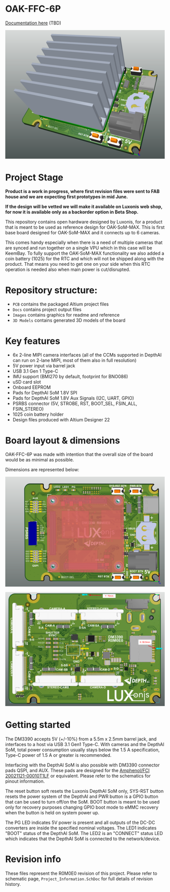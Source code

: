 # OAK-FFC-6P

[Documentation here](https://docs.luxonis.com/projects/hardware/en/latest/pages/***.html) (TBD)

![](Images/OAK-FFC-6P_side.png)

# Project Stage

**Product is a work in progress, where first revision files were sent to FAB house and we are expecting first prototypes in mid June.**

**If the design will be vetted we will make it available on Luxonis web shop, for now it is available only as a backorder option in Beta Shop.**        


This repository contains open hardware designed by Luxonis, for a product that is meant to be used as reference design for OAK-SoM-MAX. This is first base board designed for OAK-SoM-MAX and it connects up to 6 cameras.  

This comes handy especially when there is a need of multiple cameras that are synced and run together on a single VPU which in this case will be KeemBay. To fully support the OAK-SoM-MAX functionality we also added a coin battery (1025) for the RTC and which will not be shipped along with the product. That means you need to get one on your side when this RTC operation is needed also when main power is cut/disrupted.   

# Repository structure:
* `PCB` contains the packaged Altium project files
* `Docs` contains project output files
* `Images` contains graphics for readme and reference
* `3D Models` contains generated 3D models of the board
# Key features
* 6x 2-line MIPI camera interfaces (all of the CCMs supported in DepthAI can run on 2-lane MIPI, most of them also in full resolution)
* 5V power input via barrel jack
* USB 3.1 Gen 1 Type-C
* IMU support (BMI270 by default, footprint for BNO086)
* uSD card slot
* Onboard EEPROM
* Pads for DepthAI SoM 1.8V SPI
* Pads for DepthAI SoM 1.8V Aux Signals (I2C, UART, GPIO)
* PSRBS connector (5V, STROBE, RST, BOOT_SEL, FSIN_ALL, FSIN_STEREO)
* 1025 coin battery holder  
* Design files produced with Altium Designer 22

# Board layout & dimensions

OAK-FFC-6P was made with intention that the overall size of the board would be as minimal as possible. 

Dimensions are represented below:

![](Images/OAK-FFC-6P_top.png)



![](Images/OAK-FFC-6P_bottom-dim.png)





# Getting started  

The DM3390 accepts 5V (+/-10%) from a 5.5m x 2.5mm barrel jack, and interfaces to a host via USB 3.1 Gen1 Type-C. With cameras and the DepthAI SoM, total power consumption usually stays below the 1.5 A specification, Type-C power of 1.5 A or greater is recommended. 

Interfacing with the DepthAI SoM is also possible with DM3390 connector pads QSPI, and AUX. These pads are designed for the [Amphenol/FCI 20021121-00010T1LF](https://octopart.com/20021121-00010t1lf-amphenol+icc+%2F+fci-93112650?r=sp) or equivalent. Please refer to the schematics for pinout information. 

The reset button soft resets the Luxonis DepthAI SoM only, SYS-RST button resets the power system of the DepthAI and PWR button is a GPIO button that can be used to turn off/on the SoM. BOOT button is meant to be used only for recovery purposes changing GPIO boot mode to eMMC recovery when the button is held on system power up. 

The PG LED indicates 5V power is present and all outputs of the DC-DC converters are inside the specified nominal voltages. The LED1 indicates "BOOT" status of the DepthAI SoM. The LED2 is an "CONNECT" status LED which indicates that the DepthAI SoM is connected to the network/device.

# Revision info

These files represent the R0M0E0 revision of this project. Please refer to schematic page, `Project_Information.SchDoc` for full details of revision history.



